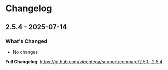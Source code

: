 # Changelog

## 2.5.4 - 2025-07-14

### What's Changed

* No changes

**Full Changelog**: https://github.com/vicenteqa/support/compare/2.5.1...2.5.4
